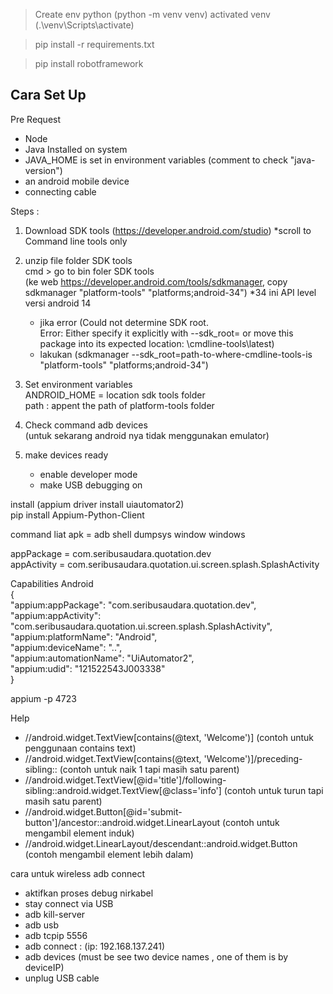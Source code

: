 > Create env python (python -m venv venv)
> activated venv (.\venv\Scripts\activate)
 
> pip install -r requirements.txt  

> pip install robotframework


## Cara Set Up
Pre Request  
 - Node  
 - Java Installed on system  
 - JAVA_HOME is set in environment variables (comment to check "java-version")  
 - an android mobile device  
 - connecting cable  


Steps :   
 1. Download SDK tools (https://developer.android.com/studio) *scroll to Command line tools only  
 2. unzip file folder SDK tools  
    cmd > go to bin foler SDK tools  
    (ke web https://developer.android.com/tools/sdkmanager, copy sdkmanager "platform-tools" "platforms;android-34") *34 ini API level versi android 14  
     - jika error (Could not determine SDK root.  
Error: Either specify it explicitly with --sdk_root= or move this package into its expected location: <sdk>\cmdline-tools\latest\)  
     - lakukan (sdkmanager --sdk_root=path-to-where-cmdline-tools-is "platform-tools" "platforms;android-34")  
  
 3. Set environment variables   
    ANDROID_HOME = location sdk tools folder  
    path : appent the path of platform-tools folder  
  
 4. Check command adb devices  
    (untuk sekarang android nya tidak menggunakan emulator)  
  
 5. make devices ready  
    - enable developer mode  
    - make USB debugging on  
 
install (appium driver install uiautomator2)  
pip install Appium-Python-Client  

command liat apk = adb shell dumpsys window windows  
  
appPackage = com.seribusaudara.quotation.dev  
appActivity = com.seribusaudara.quotation.ui.screen.splash.SplashActivity  
  
Capabilities Android  
{  
  "appium:appPackage": "com.seribusaudara.quotation.dev",  
  "appium:appActivity": "com.seribusaudara.quotation.ui.screen.splash.SplashActivity",  
  "appium:platformName": "Android",  
  "appium:deviceName": "..",  
  "appium:automationName": "UiAutomator2",  
  "appium:udid": "121522543J003338"  
}  
  
appium -p 4723  
  
  
  
  
Help  
 - //android.widget.TextView[contains(@text, 'Welcome')] (contoh untuk penggunaan contains text)  
 - //android.widget.TextView[contains(@text, 'Welcome')]/preceding-sibling:: (contoh untuk naik 1 tapi masih satu parent)  
 - //android.widget.TextView[@id='title']/following-sibling::android.widget.TextView[@class='info'] (contoh untuk turun tapi masih satu parent)  
 - //android.widget.Button[@id='submit-button']/ancestor::android.widget.LinearLayout (contoh untuk mengambil element induk)  
 - //android.widget.LinearLayout/descendant::android.widget.Button (contoh mengambil element lebih dalam)  
   
cara untuk wireless adb connect  
 - aktifkan proses debug nirkabel  
 - stay connect via USB   
 - adb kill-server  
 - adb usb  
 - adb tcpip 5556   
 - adb connect <ip address>:<port>	(ip: 192.168.137.241)  
 - adb devices (must be see two device names , one of them is by deviceIP)  
 - unplug USB cable  
